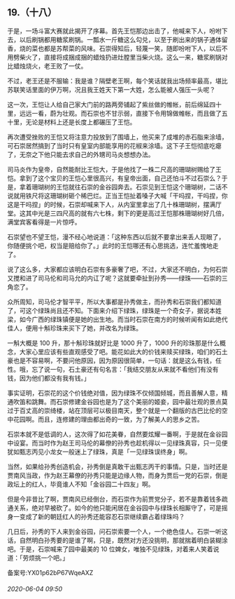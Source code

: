 ## 19.（十八）
于是，一场斗富大赛就此揭开了序幕。首先王恺那边出击了，他喊来下人，吩咐下去，以后刷锅都用糖浆刷锅。一瓢水一斤糖这么勾兑，以至于刷出来的锅子通体留香，烧的菜也都是苏帮菜的风味。石崇得知后，轻蔑一笑，随即吩咐下人，以后不用劈柴火了，直接将成捆成捆的蜡烛扔进灶膛里当柴火烧。这么一来，糖浆刷锅对比蜡烛烧火，老王败了一仗。



不过，老王还是不服输：我是谁？隔壁老王啊，每个笑话就我出场频率最高，堪比苏联笑话里面的伊万啊，况且我王姓天下第一大姓，怎么能被人强压一头呢？



这一次，王恺让人给自己家大门前的路两旁铺起了紫丝做的帷帐，前后绵延四十里，远远一看，蔚为壮观。而石崇也不甘示弱，直接下令用锦做帷帐，而且做了五十里，无论是材料上还是长度上都碾压了王恺。



再次遭受挫败的王恺又将注意力投放到了围墙上，他买来了成堆的赤石脂来涂墙，可石崇居然搞到了当时只有皇室内部能享用的花椒来涂墙。这下子王恺彻底吃瘪了，无奈之下他只能去求自己的外甥司马炎想想办法。



司马炎作为皇帝，自然能耐比王恺大，于是他找了一株二尺高的珊瑚树赐给了王恺。拿到了这个宝贝的王恺心里很高兴，有皇帝出面，自己还怕斗不过石崇么？于是，拿着珊瑚树的王恺就往石崇的金谷园奔去。石崇见到王恺这个珊瑚树，二话不说就用铁尺将这珊瑚树砸个稀巴烂。正当王恺扯着嗓子大喊「干吗捏，干吗捏，你这是干吗捏」的时候，石崇却喊来下人，从内室里拿出了几十株珊瑚树，摆满厅堂。这其中光是三四尺高的就有六七株，剩下的更是高过王恺那株珊瑚树好几倍，满堂宾客看得是一片惊呼。



石崇望也不望王恺，漫不经心地说道：「这种东西以后就不要拿出来丢人现眼了，你随便挑个吧，权当是赔给你了。」此时的王恺哪还有心思挑选，连忙羞愧地走了。



说了这么多，大家都应该明白石崇有多豪奢了吧，不过，大家还不明白，为何石崇又搅和进了司马伦和司马允的内讧了呢？这就要牵扯到孙秀——绿珠——石崇的三角恋了。



众所周知，司马伦才智平平，所以大事都是孙秀做主，而孙秀和石崇我们都知道了，可这个绿珠尚且还不知。下面来介绍下绿珠，绿珠是一个奇女子，据说本姓梁，如今广西的绿珠镇便是她的出生地。而当时石崇在南方的时候听闻有如此绝代佳人，便用十斛珍珠来买下了她，并改名为绿珠。



一斛大概是 100 升，那十斛珍珠就好比是 1000 升了，1000 升的珍珠那是什么概念，大家心里应该有些直观感受了吧。能花如此大的价钱来赎买绿珠，咱们的石土豪也是不容易啊，不要问他原因，因为原因很简单，一句话：就是这么有钱，任性。哦，忘了说一句，石土豪还有句名言：「我结交朋友从来就不看他们有没有钱，因为他们都没有我有钱。」



事实证明，石崇花的这个价钱绝对值，因为绿珠不仅倾国倾城，而且善解人意，精通吹笛和跳舞。而石崇修建金谷园也是为了这个美丽的姬妾，园中最壮观的景点莫过于百丈高的崇绮楼，站在顶层可以极目南天，整个就是一个翻版的古巴比伦的空中花园啊。而且，连修建的理由都出奇的一致，为了解美人的思乡之苦。



石崇本就不是低调的人，这次得了如花美眷，自然要炫耀一番啊，于是就在金谷园中设宴。而当时作为赵王司马伦的幕僚的孙秀也趁机得以一见绿珠真容，只一见便犹如甄志丙见小龙女一般迷上了绿珠，真是「一见绿珠误终身」啊。



当然，如果给孙秀创造机会，孙秀倒是真敢干出甄志丙干的事情。只是，当时还是贾南风当政，作为赵王幕僚的孙秀只能是边缘人物，而身为贾后一党的石崇，倒是政坛上的红人，毕竟谁人不知「金谷园二十四友」啊。



但是今非昔比了啊，贾南风已经倒台，而石崇作为前贾党分子，若不是靠着钱多疏通关系，绝对早被砍了。如今的他只能闲居在金谷园中与绿珠长相厮守了，可是摇身一变成了新的朝廷红人的孙秀还能容忍石崇继续霸占着绿珠吗？



几日后，孙秀的下人来到金谷园，问石崇索要一个人，一个绝色佳人。石崇一听这话，自然明白孙秀要的是谁了啊，只是，既然对方还没挑明，那就揣着明白装糊涂吧。于是，石崇喊来了园中最美的 10 位婢女，唯独不见绿珠，对着来人笑着说道：「劳烦挑一个吧。」



备案号:YX01p62bP67WqeAXZ


###### 2020-06-04 09:50
